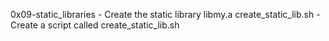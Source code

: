 0x09-static_libraries - Create the static library libmy.a
create_static_lib.sh - Create a script called create_static_lib.sh
